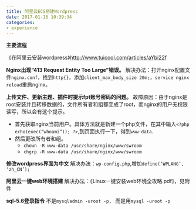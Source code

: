 ```yaml
---
title: 阿里云ECS搭建Wordpress
date: 2017-01-16 10:39:34
categories:
- experience
---
```


**主要流程** 

《在阿里云安装wordpress》http://www.tuicool.com/articles/aYbi22f

**Nginx出现“413 Request Entity Too Large”错误。**
解决办法：打开nginx配置文件`nginx.conf`，找到`http{}`，添加`client_max_body_size 20m;`，`service nginx reload`重启nginx。

**上传文件、更新主题、插件时提示fpt账号密码的问题。**
故障原因：由于nginx是root安装并且转移数据的，文件所有者和组都变成了root，而nginx的用户无权限读写，所以会有这个提示。
* 首先获取nginx当前用户。具体方法就是新建一个php文件，在其中输入`<?php echo(exec(“whoami”)); ?>`,到页面执行一下，得到`www-data`.
* 然后更改所有者和组。
    * `chown -R www-data /usr/share/nginx/www/swroom`
    * `chgrp -R www-data /usr/share/nginx/www/swroom`
<!-- more -->
**修改wordpress界面为中文**
解决办法：`wp-config.php`,增加`define(‘WPLANG’, ‘zh_CN’);`
    
**阿里云一键web环境搭建**
解决办法：《Linux一键安装web环境全攻略.pdf》，见附件

**sql-5.6登录指令**
不是`mysqladmin -uroot -p`， 而是用`mysql -uroot -p`